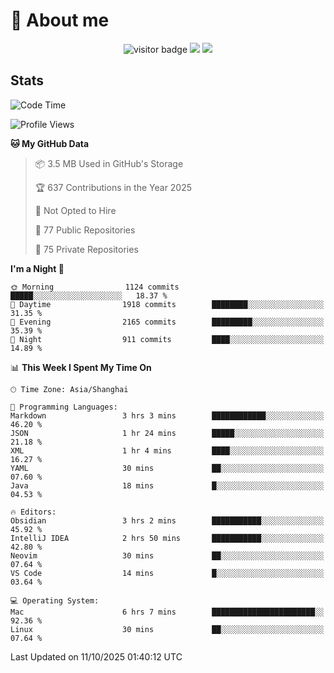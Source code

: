 <!-- ![](https://youpai.roccoshi.top/img/20200804214216.png) -->

# 🧐 About me
 
<p align="center">
<img src="https://visitor-badge.laobi.icu/badge?page_id=Lincest.Lincest&title=hits" alt="visitor badge"/>
<a href="mailto:imroccoshi@gmail.com"><img src="https://img.shields.io/badge/gmail-imroccoshi%40gmail.com-red"></a>
<a href="https://blog.roccoshi.top"><img src="https://img.shields.io/badge/blog-roccoshi-green"></a>
</p>

## Stats

<!--START_SECTION:waka-->
![Code Time](http://img.shields.io/badge/Code%20Time-2%2C813%20hrs%2040%20mins-blue)

![Profile Views](http://img.shields.io/badge/Profile%20Views-0-blue)

**🐱 My GitHub Data** 

> 📦 3.5 MB Used in GitHub's Storage 
 > 
> 🏆 637 Contributions in the Year 2025
 > 
> 🚫 Not Opted to Hire
 > 
> 📜 77 Public Repositories 
 > 
> 🔑 75 Private Repositories 
 > 
**I'm a Night 🦉** 

```text
🌞 Morning                1124 commits        █████░░░░░░░░░░░░░░░░░░░░   18.37 % 
🌆 Daytime                1918 commits        ████████░░░░░░░░░░░░░░░░░   31.35 % 
🌃 Evening                2165 commits        █████████░░░░░░░░░░░░░░░░   35.39 % 
🌙 Night                  911 commits         ████░░░░░░░░░░░░░░░░░░░░░   14.89 % 
```


📊 **This Week I Spent My Time On** 

```text
🕑︎ Time Zone: Asia/Shanghai

💬 Programming Languages: 
Markdown                 3 hrs 3 mins        ████████████░░░░░░░░░░░░░   46.20 % 
JSON                     1 hr 24 mins        █████░░░░░░░░░░░░░░░░░░░░   21.18 % 
XML                      1 hr 4 mins         ████░░░░░░░░░░░░░░░░░░░░░   16.27 % 
YAML                     30 mins             ██░░░░░░░░░░░░░░░░░░░░░░░   07.60 % 
Java                     18 mins             █░░░░░░░░░░░░░░░░░░░░░░░░   04.53 % 

🔥 Editors: 
Obsidian                 3 hrs 2 mins        ███████████░░░░░░░░░░░░░░   45.92 % 
IntelliJ IDEA            2 hrs 50 mins       ███████████░░░░░░░░░░░░░░   42.80 % 
Neovim                   30 mins             ██░░░░░░░░░░░░░░░░░░░░░░░   07.64 % 
VS Code                  14 mins             █░░░░░░░░░░░░░░░░░░░░░░░░   03.64 % 

💻 Operating System: 
Mac                      6 hrs 7 mins        ███████████████████████░░   92.36 % 
Linux                    30 mins             ██░░░░░░░░░░░░░░░░░░░░░░░   07.64 % 
```


 Last Updated on 11/10/2025 01:40:12 UTC
<!--END_SECTION:waka-->


